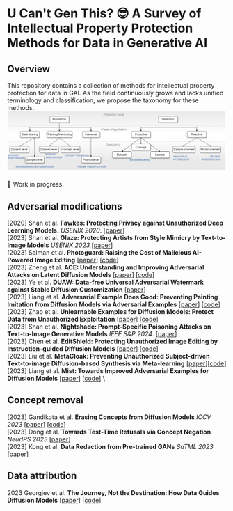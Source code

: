 # U Can't Gen This? :sunglasses: A Survey of Intellectual Property Protection Methods for Data in Generative AI

## Overview
This repository contains a collection of methods for intellectual property protection for data in GAI. As the field continuously grows and lacks unified terminology and classification, we propose the taxonomy for these methods.
![taxonomy](./figures/taxonomy-github.drawio.png)

:construction_worker: Work in progress.

## Adversarial modifications
[2020]	Shan et al.	**Fawkes: Protecting Privacy against Unauthorized Deep Learning Models.** _USENIX 2020_. [[paper](https://www.usenix.org/conference/usenixsecurity20/presentation/shan)]\
[2023]	Shan et al. **Glaze: Protecting Artists from Style Mimicry by Text-to-Image Models** _USENIX 2023_ [[paper](http://arxiv.org/abs/2302.04222)]  \
[2023]	Salman et al.	**Photoguard: Raising the Cost of Malicious AI-Powered Image Editing** [[paper](http://arxiv.org/abs/2302.06588)] [[code](https://github.com/MadryLab/photoguard)]\
[2023]	Zheng et al.	**ACE: Understanding and Improving Adversarial Attacks on Latent Diffusion Models** [[paper](http://arxiv.org/abs/2310.04687)] [[code](https://github.com/caradryanl/ACE)]\
[2023]	Ye et al.	**DUAW: Data-free Universal Adversarial Watermark against Stable Diffusion Customization** [[paper](http://arxiv.org/abs/2308.09889)]\
[2023]	Liang et al.	**Adversarial Example Does Good: Preventing Painting Imitation from Diffusion Models via Adversarial Examples** [[paper](http://arxiv.org/abs/2302.04578)] [[code](https://github.com/psyker-team/mist)]\
[2023]	Zhao et al.	**Unlearnable Examples for Diffusion Models: Protect Data from Unauthorized Exploitation** [[paper](http://arxiv.org/abs/2306.01902)] [[code](https://github.com/ZhengyueZhao/EUDP)]\
[2023]	Shan et al.	**Nightshade: Prompt-Specific Poisoning Attacks on Text-to-Image Generative Models** _IEEE S&P 2024_. [[paper](http://arxiv.org/abs/2310.13828)]\
[2023]	Chen et al.	**EditShield: Protecting Unauthorized Image Editing by Instruction-guided Diffusion Models** [[paper](http://arxiv.org/abs/2311.12066)] [[code](https://github.com/Allen-piexl/Editshield)]\
[2023]	Liu et al.	**MetaCloak: Preventing Unauthorized Subject-driven Text-to-image Diffusion-based Synthesis via Meta-learning** [[paper](https://arxiv.org/abs/2311.13127)][[code](https://github.com/liuyixin-louis/MetaCloak)]\
[2023]	Liang et al. **Mist: Towards Improved Adversarial Examples for Diffusion Models** [[paper](http://arxiv.org/abs/2305.12683)] [[code](https://github.com/psyker-team/mist)] \

## Concept removal
[2023] Gandikota et al. **Erasing Concepts from Diffusion Models** _ICCV 2023_ [[paper](https://arxiv.org/pdf/2303.07345)] [[code](https://erasing.baulab.info/)]\
[2023] Dong et al. **Towards Test-Time Refusals via Concept Negation** _NeurIPS 2023_ [[paper](https://proceedings.neurips.cc/paper_files/paper/2023/hash/54801e196796134a2b0ae5e8adef502f-Abstract-Conference.html)]\
[2023] Kong et al. **Data Redaction from Pre-trained GANs** _SaTML 2023_ [[paper](https://ieeexplore.ieee.org/abstract/document/10136171)]

## Data attribution 
2023 Georgiev et al. **The Journey, Not the Destination: How Data Guides Diffusion Models** [[paper](https://arxiv.org/abs/2312.06205)] [[code](https://github.com/MadryLab/journey-TRAK)] 
